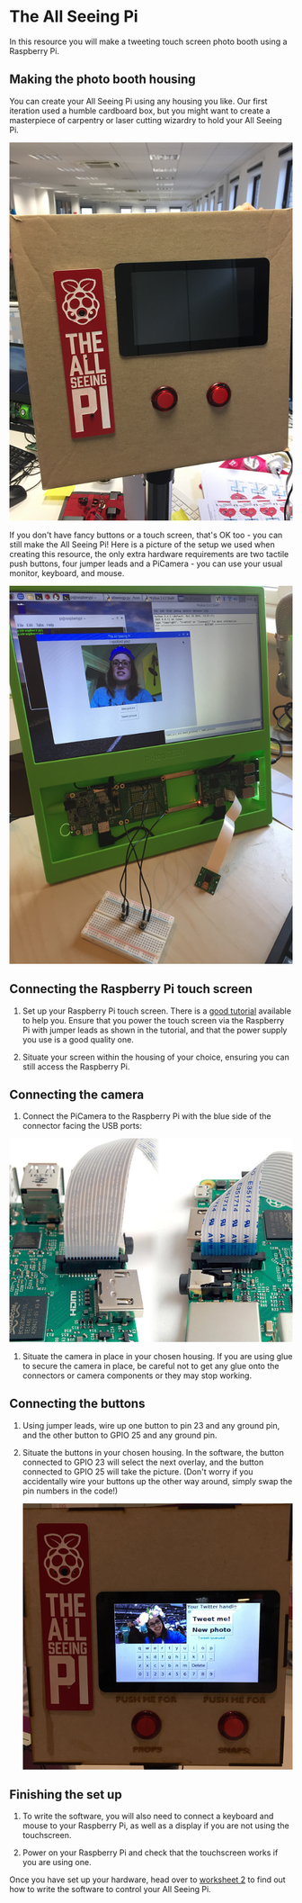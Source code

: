 # The All Seeing Pi

In this resource you will make a tweeting touch screen photo booth using a Raspberry Pi.

## Making the photo booth housing
You can create your All Seeing Pi using any housing you like. Our first iteration used a humble cardboard box, but you might want to create a masterpiece of carpentry or laser cutting wizardry to hold your All Seeing Pi.

  ![All Seeing Pi in a cardboard box](images/asp-cardboard.png)

If you don't have fancy buttons or a touch screen, that's OK too - you can still make the All Seeing Pi! Here is a picture of the setup we used when creating this resource, the only extra hardware requirements are two tactile push buttons, four jumper leads and a PiCamera - you can use your usual monitor, keyboard, and mouse.

  ![All Seeing Pi test setup](images/test-setup.png)

## Connecting the Raspberry Pi touch screen

1. Set up your Raspberry Pi touch screen. There is a [good tutorial](https://thepihut.com/blogs/raspberry-pi-tutorials/45295044-raspberry-pi-7-touch-screen-assembly-guide) available to help you. Ensure that you power the touch screen via the Raspberry Pi with jumper leads as shown in the tutorial, and that the power supply you use is a good quality one.

1. Situate your screen within the housing of your choice, ensuring you can still access the Raspberry Pi.

## Connecting the camera

1. Connect the PiCamera to the Raspberry Pi with the blue side of the connector facing the USB ports:

  ![Connect the camera](images/connect-camera.png)

1. Situate the camera in place in your chosen housing. If you are using glue to secure the camera in place, be careful not to get any glue onto the connectors or camera components or they may stop working.

## Connecting the buttons

1. Using jumper leads, wire up one button to pin 23 and any ground pin, and the other button to GPIO 25 and any ground pin.

1. Situate the buttons in your chosen housing. In the software, the button connected to GPIO 23 will select the next overlay, and the button connected to GPIO 25 will take the picture. (Don't worry if you accidentally wire your buttons up the other way around, simply swap the pin numbers in the code!)

    ![All Seeing Pi in a laser cut box](images/asp-lasercut.png)

## Finishing the set up

1. To write the software, you will also need to connect a keyboard and mouse to your Raspberry Pi, as well as a display if you are not using the touchscreen.

1. Power on your Raspberry Pi and check that the touchscreen works if you are using one.

Once you have set up your hardware, head over to [worksheet 2](worksheet2.md) to find out how to write the software to control your All Seeing Pi.

